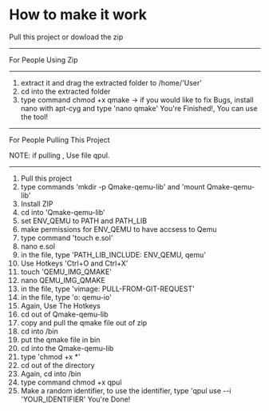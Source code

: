 # How to make it work
Pull this project or dowload the zip
_________________________________________
For People Using Zip
_________________________________________
1. extract it and drag the extracted folder to /home/'User'
2. cd into the extracted folder
3. type command chmod +x qmake
-> if you would like to fix Bugs, install nano with apt-cyg and type 'nano qmake'
You're Finished!, You can use the tool!
______________________________________________
For People Pulling This Project

NOTE: if pulling , Use file qpul.
______________________________________________
1. Pull this project
2. type commands 'mkdir -p Qmake-qemu-lib' and 'mount Qmake-qemu-lib'
3. Install ZIP
4. cd into 'Qmake-qemu-lib'
5. set ENV_QEMU to PATH and PATH_LIB
6. make permissions for ENV_QEMU to have accsess to Qemu
7. type command 'touch e.sol'
8. nano e.sol
9. in the file, type 'PATH_LIB_INCLUDE: ENV_QEMU, qemu'
10. Use Hotkeys 'Ctrl+O and Ctrl+X'
11. touch 'QEMU_IMG_QMAKE'
12. nano QEMU_IMG_QMAKE
13. in the file, type 'vimage: PULL-FROM-GIT-REQUEST'
14. in the file, type 'o: qemu-io'
15. Again, Use The Hotkeys
16. cd out of Qmake-qemu-lib
17. copy and pull the qmake file out of zip
18. cd into /bin
19. put the qmake file in bin
20. cd into the Qmake-qemu-lib
21. type 'chmod +x *'
22. cd out of the directory
23. Again, cd into /bin
24. type command chmod +x qpul
25. Make a random identifier, to use the identifier, type 'qpul use --i 'YOUR_IDENTIFIER'
You're Done!
